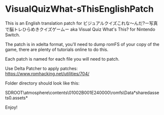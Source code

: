 # VisualQuizWhat-sThisEnglishPatch

This is an English translation patch for ビジュアルクイズこれな〜んだ?ー写真で脳トレひらめきクイズゲームー aka Visual Quiz What's This? for Nintendo Switch.

The patch is in xdelta format, you'll need to dump romFS of your copy of the game, there are plenty of tutorials online to do this.

Each patch is named for each file you will need to patch.

Use Delta Patcher to apply patches: https://www.romhacking.net/utilities/704/

Folder directory should look like this:

SDROOT\atmosphere\contents\01002B001E240000\romfs\Data\*sharedassets0.assets*

Enjoy!
